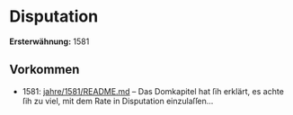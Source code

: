 # Disputation

**Ersterwähnung:** 1581

## Vorkommen
- 1581: [jahre/1581/README.md](../jahre/1581/README.md) – Das Domkapitel hat ſih erklärt, es achte ſih zu viel,
mit dem Rate in Disputation einzulaſſen...
